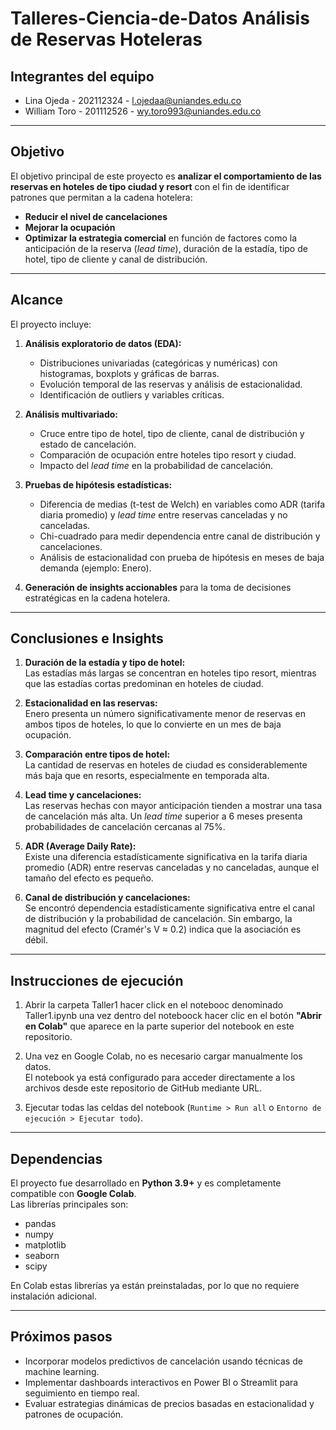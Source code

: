 # Talleres-Ciencia-de-Datos Análisis de Reservas Hoteleras

## Integrantes del equipo

-  Lina Ojeda - 202112324 - l.ojedaa@uniandes.edu.co
-  William Toro - 201112526 - wy.toro993@uniandes.edu.co


---

## Objetivo
El objetivo principal de este proyecto es **analizar el comportamiento de las reservas en hoteles de tipo ciudad y resort** con el fin de identificar patrones que permitan a la cadena hotelera:
- **Reducir el nivel de cancelaciones**
- **Mejorar la ocupación**
- **Optimizar la estrategia comercial** en función de factores como la anticipación de la reserva (*lead time*), duración de la estadía, tipo de hotel, tipo de cliente y canal de distribución.

---

## Alcance
El proyecto incluye:
1. **Análisis exploratorio de datos (EDA):**
   - Distribuciones univariadas (categóricas y numéricas) con histogramas, boxplots y gráficas de barras.
   - Evolución temporal de las reservas y análisis de estacionalidad.
   - Identificación de outliers y variables críticas.

2. **Análisis multivariado:**
   - Cruce entre tipo de hotel, tipo de cliente, canal de distribución y estado de cancelación.
   - Comparación de ocupación entre hoteles tipo resort y ciudad.
   - Impacto del *lead time* en la probabilidad de cancelación.

3. **Pruebas de hipótesis estadísticas:**
   - Diferencia de medias (t-test de Welch) en variables como ADR (tarifa diaria promedio) y *lead time* entre reservas canceladas y no canceladas.
   - Chi-cuadrado para medir dependencia entre canal de distribución y cancelaciones.
   - Análisis de estacionalidad con prueba de hipótesis en meses de baja demanda (ejemplo: Enero).

4. **Generación de insights accionables** para la toma de decisiones estratégicas en la cadena hotelera.

---

## Conclusiones e Insights
1. **Duración de la estadía y tipo de hotel:**  
   Las estadías más largas se concentran en hoteles tipo resort, mientras que las estadías cortas predominan en hoteles de ciudad.

2. **Estacionalidad en las reservas:**  
   Enero presenta un número significativamente menor de reservas en ambos tipos de hoteles, lo que lo convierte en un mes de baja ocupación.

3. **Comparación entre tipos de hotel:**  
   La cantidad de reservas en hoteles de ciudad es considerablemente más baja que en resorts, especialmente en temporada alta.

4. **Lead time y cancelaciones:**  
   Las reservas hechas con mayor anticipación tienden a mostrar una tasa de cancelación más alta. Un *lead time* superior a 6 meses presenta probabilidades de cancelación cercanas al 75%.

5. **ADR (Average Daily Rate):**  
   Existe una diferencia estadísticamente significativa en la tarifa diaria promedio (ADR) entre reservas canceladas y no canceladas, aunque el tamaño del efecto es pequeño.

6. **Canal de distribución y cancelaciones:**  
   Se encontró dependencia estadísticamente significativa entre el canal de distribución y la probabilidad de cancelación. Sin embargo, la magnitud del efecto (Cramér's V ≈ 0.2) indica que la asociación es débil.

---

## Instrucciones de ejecución
1. Abrir la carpeta Taller1 hacer click en el notebooc denominado Taller1.ipynb una vez dentro del noteboock hacer clic en el botón **"Abrir en Colab"** que aparece en la parte superior del notebook en este repositorio.  
  
2. Una vez en Google Colab, no es necesario cargar manualmente los datos.  
   El notebook ya está configurado para acceder directamente a los archivos desde este repositorio de GitHub mediante URL.

3. Ejecutar todas las celdas del notebook (`Runtime > Run all` o `Entorno de ejecución > Ejecutar todo`).

---

## Dependencias
El proyecto fue desarrollado en **Python 3.9+** y es completamente compatible con **Google Colab**.  
Las librerías principales son:
- pandas
- numpy
- matplotlib
- seaborn
- scipy

En Colab estas librerías ya están preinstaladas, por lo que no requiere instalación adicional.

---

## Próximos pasos
- Incorporar modelos predictivos de cancelación usando técnicas de machine learning.
- Implementar dashboards interactivos en Power BI o Streamlit para seguimiento en tiempo real.
- Evaluar estrategias dinámicas de precios basadas en estacionalidad y patrones de ocupación.
